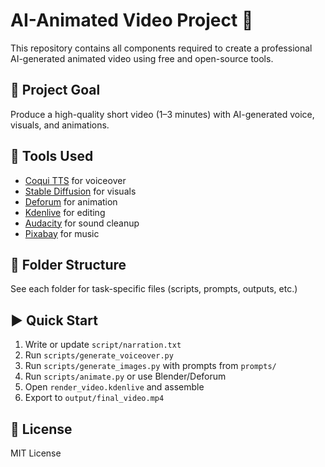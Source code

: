 # AI-Animated Video Project 🎥

This repository contains all components required to create a professional AI-generated animated video using free and open-source tools.

## 🎯 Project Goal
Produce a high-quality short video (1–3 minutes) with AI-generated voice, visuals, and animations.

## 🧰 Tools Used
- [Coqui TTS](https://github.com/coqui-ai/TTS) for voiceover
- [Stable Diffusion](https://github.com/AUTOMATIC1111/stable-diffusion-webui) for visuals
- [Deforum](https://github.com/deforum-art/deforum-for-automatic1111-webui) for animation
- [Kdenlive](https://kdenlive.org/) for editing
- [Audacity](https://www.audacityteam.org/) for sound cleanup
- [Pixabay](https://pixabay.com/music/) for music

## 📂 Folder Structure
See each folder for task-specific files (scripts, prompts, outputs, etc.)

## ▶️ Quick Start
1. Write or update `script/narration.txt`
2. Run `scripts/generate_voiceover.py`
3. Run `scripts/generate_images.py` with prompts from `prompts/`
4. Run `scripts/animate.py` or use Blender/Deforum
5. Open `render_video.kdenlive` and assemble
6. Export to `output/final_video.mp4`

## 📜 License
MIT License
 
